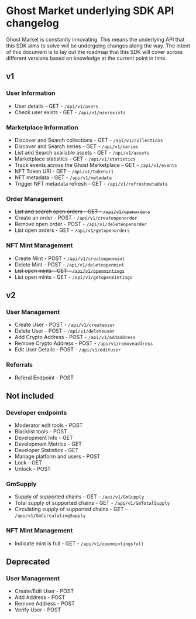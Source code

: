 # Ghost Market underlying SDK API changelog

Ghost Market is constantly innovating. This means the underlying API that this SDK aims to solve will be undergoing changes along the way. The intent of this document is to lay out the roadmap that this SDK will cover across different versions based on knowledge at the current point in time.

## v1

### User Information
 
* User details - GET - `/api/v1/users`
* Check user exists - GET - `/api/v1/userexists`
 
### Marketplace Information
 
* Discover and Search collections - GET - `/api/v1/collections`
* Discover and Search series - GET - `/api/v1/series`
* List and Search available assets - GET - `/api/v1/assets`
* Marketplace statistics - GET - `/api/v1/statistics`
* Track events across the Ghost Marketplace - GET - `/api/v1/events`
* NFT Token URI - GET - `/api/v1/tokenuri`
* NFT metadata - GET - `/api/v1/metadata`
* Trigger NFT metadata refresh - GET - `/api/v1/refreshmetadata`
 
### Order Management
 
* ~~List and search open orders - GET - `/api/v1/openorders`~~
* Create an order - POST - `/api/v1/createopenorder`
* Remove open order - POST - `/api/v1/deleteopenorder`
* List open orders - GET - `/api/v1/getopenorders`
 
### NFT Mint Management
 
* Create Mint - POST - `/api/v1/createopenmint`
* Delete Mint -  POST - `/api/v1/deleteopenmint`
* ~~List open mints - GET - `/api/v1/openmintings`~~
* List open mints - GET - `/api/v1/getopenmintings`


## v2
 
### User Management
 
* Create User - POST - `/api/v1/createuser`
* Delete User - POST - `/api/v1/deleteuser`
* Add Crypto Address - POST - `/api/v1/addaddress`
* Remove Crypto Address - POST - `/api/v1/removeaddress`
* Edit User Details - POST - `/api/v1/edituser`
 
### Referrals
* Referal Endpoint - POST
 
## Not included
 
### Developer endpoints
 
* Moderator edit tools - POST
* Blacklist tools - POST
* Development Info - GET
* Development Metrics - GET
* Developer Statistics - GET
* Manage platform and users - POST
* Lock - GET
* Unlock - POST
 
### GmSupply
 
* Supply of supported chains - GET - `/api/v1/GmSupply`
* Total supply of supported chains - GET - `/api/v1/GmTotalSupply`
* Circulating supply of supported chains - GET - `/api/v1/GmCirculatingSupply`
 
### NFT Mint Management
 
* Indicate mint is full - GET - `/api/v1/openmintingsfull`

 
## Deprecated
 
### User Management
 
* Create/Edit User - POST
* Add Address - POST
* Remove Address - POST
* Verify User - POST
